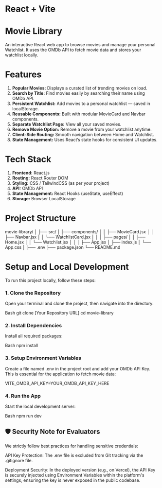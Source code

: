 # React + Vite
# Movie Library
An interactive React web app to browse movies and manage your personal Watchlist.
It uses the OMDb API to fetch movie data and stores your watchlist locally.

# Features
1. **Popular Movies:** Displays a curated list of trending movies on load.
2. **Search by Title:** Find movies easily by searching their name using OMDb API.
3. **Persistent Watchlist:** Add movies to a personal watchlist — saved in localStorage.
4. **Reusable Components:** Built with modular MovieCard and Navbar components.
5. **Separate Watchlist Page:** View all your saved movies.
6. **Remove Movie Option:** Remove a movie from your watchlist anytime.
7. **Client-Side Routing:** Smooth navigation between Home and Watchlist.
8. **State Management:** Uses React’s state hooks for consistent UI updates.

# Tech Stack
1. **Frontend:** React.js
2. **Routing:** React Router DOM
3. **Styling:** CSS / TailwindCSS (as per your project)
4. **API:** OMDb API
5. **State Management:** React Hooks (useState, useEffect)
6. **Storage:** Browser LocalStorage

# Project Structure
movie-library/
│
├── src/
│   ├── components/
│   │   ├── MovieCard.jsx
│   │   ├── Navbar.jsx
│   │   └── WatchlistCard.jsx
│   │
│   ├── pages/
│   │   ├── Home.jsx
│   │   └── Watchlist.jsx
│   │
│   ├── App.jsx
│   ├── index.js
│   └── App.css
│
├── .env
├── package.json
└── README.md

# Setup and Local Development
To run this project locally, follow these steps:

### 1. Clone the Repository
Open your terminal and clone the project, then navigate into the directory:

Bash
git clone [Your Repository URL]
cd movie-library

### 2. Install Dependencies
Install all required packages:

Bash
npm install

### 3. Setup Environment Variables
Create a file named .env in the project root and add your OMDb API Key. This is essential for the application to fetch movie data:

VITE_OMDB_API_KEY=YOUR_OMDB_API_KEY_HERE

### 4. Run the App
Start the local development server:

Bash
npm run dev

## 🛡️ Security Note for Evaluators
We strictly follow best practices for handling sensitive credentials:

API Key Protection: The .env file is excluded from Git tracking via the .gitignore file.

Deployment Security: In the deployed version (e.g., on Vercel), the API Key is securely injected using Environment Variables within the platform's settings, ensuring the key is never exposed in the public codebase.
